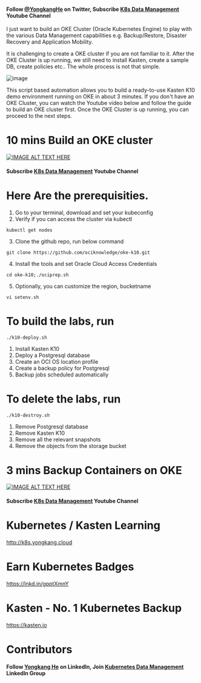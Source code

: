 #### Follow [@YongkangHe](https://twitter.com/yongkanghe) on Twitter, Subscribe [K8s Data Management](https://www.youtube.com/channel/UCm-sw1b23K-scoVSCDo30YQ?sub_confirmation=1) Youtube Channel

I just want to build an OKE Cluster (Oracle Kubernetes Engine) to play with the various Data Management capabilities e.g. Backup/Restore, Disaster Recovery and Application Mobility. 

It is challenging to create a OKE cluster if you are not familiar to it. After the OKE Cluster is up running, we still need to install Kasten, create a sample DB, create policies etc.. The whole process is not that simple.

![image](https://pbs.twimg.com/media/FZyKDuUX0AE7kHQ?format=jpg&name=small)

This script based automation allows you to build a ready-to-use Kasten K10 demo environment running on OKE in about 3 minutes. If you don't have an OKE Cluster, you can watch the Youtube video below and follow the guide to build an OKE cluster first. Once the OKE Cluster is up running, you can proceed to the next steps. 

# 10 mins Build an OKE cluster
[![IMAGE ALT TEXT HERE](https://img.youtube.com/vi/DnERr8xMiuU/0.jpg)](https://www.youtube.com/watch?v=DnERr8xMiuU)
#### Subscribe [K8s Data Management](https://www.youtube.com/channel/UCm-sw1b23K-scoVSCDo30YQ?sub_confirmation=1) Youtube Channel

# Here Are the prerequisities. 

1. Go to your terminal, download and set your kubeconfig
2. Verify if you can access the cluster via kubectl
````
kubectl get nodes
````
3. Clone the github repo, run below command
````
git clone https://github.com/ociknowledge/oke-k10.git
````
4. Install the tools and set Oracle Cloud Access Credentials
````
cd oke-k10;./ociprep.sh
````
5. Optionally, you can customize the region, bucketname
````
vi setenv.sh
````
# To build the labs, run 
````
./k10-deploy.sh
````
1. Install Kasten K10
2. Deploy a Postgresql database
3. Create an OCI OS location profile
4. Create a backup policy for Postgresql
5. Backup jobs scheduled automatically

# To delete the labs, run 
````
./k10-destroy.sh
````
1. Remove Postgresql database
2. Remove Kasten K10
3. Remove all the relevant snapshots
4. Remove the objects from the storage bucket

# 3 mins Backup Containers on OKE
[![IMAGE ALT TEXT HERE](https://img.youtube.com/vi/Su9ZWZq2XG0/0.jpg)](https://wwww.youtube.com/watch?v=Su9ZWZq2XG0)
#### Subscribe [K8s Data Management](https://www.youtube.com/channel/UCm-sw1b23K-scoVSCDo30YQ?sub_confirmation=1) Youtube Channel

# Kubernetes / Kasten Learning
http://k8s.yongkang.cloud

# Earn Kubernetes Badges
https://lnkd.in/gpptXmnY

# Kasten - No. 1 Kubernetes Backup
https://kasten.io 

# Contributors
#### Follow [Yongkang He](http://yongkang.cloud) on LinkedIn, Join [Kubernetes Data Management](https://www.linkedin.com/groups/13983251) LinkedIn Group
